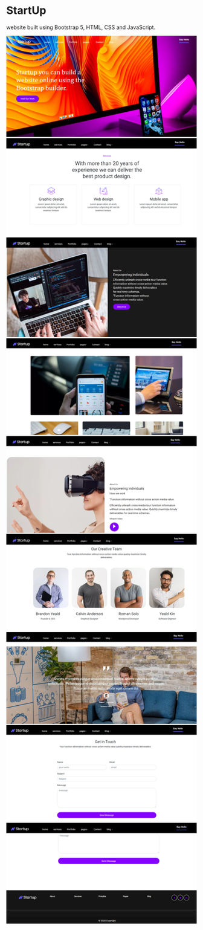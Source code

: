 # StartUp
website built using Bootstrap 5, HTML, CSS and JavaScript.

![](https://github.com/Tahani19/StartUp/blob/main/StartUp/StartUp%20UI/1.png?raw=true)
![](https://github.com/Tahani19/StartUp/blob/main/StartUp/StartUp%20UI/2.png?raw=true)
![](https://github.com/Tahani19/StartUp/blob/main/StartUp/StartUp%20UI/3.png?raw=true)
![](https://github.com/Tahani19/StartUp/blob/main/StartUp/StartUp%20UI/4.png?raw=true)
![](https://github.com/Tahani19/StartUp/blob/main/StartUp/StartUp%20UI/5.png?raw=true)
![](https://github.com/Tahani19/StartUp/blob/main/StartUp/StartUp%20UI/6.png?raw=true)
![](https://github.com/Tahani19/StartUp/blob/main/StartUp/StartUp%20UI/7.png?raw=true)
![](https://github.com/Tahani19/StartUp/blob/main/StartUp/StartUp%20UI/8.png?raw=true)
![](https://github.com/Tahani19/StartUp/blob/main/StartUp/StartUp%20UI/9.png?raw=true)

